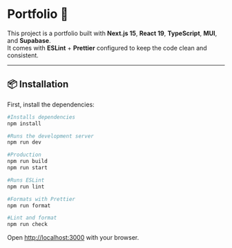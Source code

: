 # Portfolio 🚀

This project is a portfolio built with **Next.js 15**, **React 19**, **TypeScript**, **MUI**, and **Supabase**.  
It comes with **ESLint** + **Prettier** configured to keep the code clean and consistent.

---

## 📦 Installation

First, install the dependencies:

```bash
#Installs dependencies
npm install

#Runs the development server
npm run dev

#Production
npm run build
npm run start

#Runs ESLint
npm run lint

#Formats with Prettier
npm run format

#Lint and format
npm run check

```

Open [http://localhost:3000](http://localhost:3000) with your browser.
